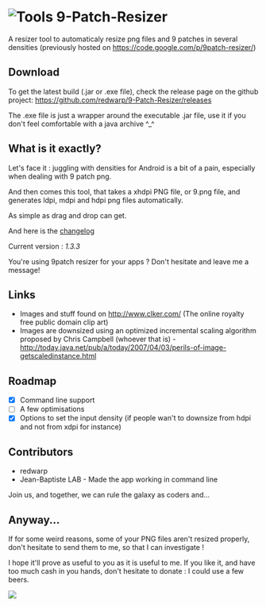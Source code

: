 # ![Tools](https://github.com/redwarp/9-Patch-Resizer/blob/develop/res/img/icon_32.png) 9-Patch-Resizer

A resizer tool to automaticaly resize png files and 9 patches in several densities (previously hosted on https://code.google.com/p/9patch-resizer/)

## Download

To get the latest build (.jar or .exe file), check the release page on the github project: https://github.com/redwarp/9-Patch-Resizer/releases

The .exe file is just a wrapper around the executable .jar file, use it if you don't feel comfortable with a java archive ^_^

## What is it exactly?

Let's face it : juggling with densities for Android is a bit of a pain, especially when dealing with 9 patch png.

And then comes this tool, that takes a xhdpi PNG file, or 9.png file, and generates ldpi, mdpi and hdpi png files automatically.

As simple as drag and drop can get.

And here is the [changelog](https://github.com/redwarp/9-Patch-Resizer/wiki/Changelog)

Current version : *1.3.3*

You're using 9patch resizer for your apps ? Don't hesitate and leave me a message!

## Links

 * Images and stuff found on http://www.clker.com/ (The online royalty free public domain clip art)
 * Images are downsized using an optimized incremental scaling algorithm proposed by Chris Campbell (whoever that is) - http://today.java.net/pub/a/today/2007/04/03/perils-of-image-getscaledinstance.html

## Roadmap

- [x] Command line support
- [ ] A few optimisations
- [x] Options to set the input density (if people wan't to downsize from hdpi and not from xdpi for instance)
 
## Contributors

 * redwarp
 * Jean-Baptiste LAB - Made the app working in command line

Join us, and together, we can rule the galaxy as coders and...

## Anyway...

If for some weird reasons, some of your PNG files aren't resized properly, don't hesitate to send them to me, so that I can investigate !

I hope it'll prove as useful to you as it is useful to me. If you like it, and have too much cash in you hands, don't hesitate to donate : I could use a few beers.

<a href="https://www.paypal.com/cgi-bin/webscr?cmd=_donations&business=UCXCHNNSUP8G4&lc=US&item_name=Elder%20Sign&item_number=Resizer&currency_code=EUR&bn=PP%2dDonationsBF%3abtn_donate_SM%2egif%3aNonHosted"><img src="https://www.paypalobjects.com/en_US/i/btn/btn_donate_SM.gif"/></a>
